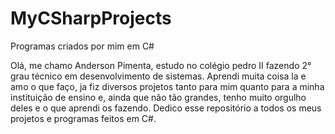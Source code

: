 # MyCSharpProjects
Programas criados por mim em C#

Olá, me chamo Anderson Pimenta, estudo no colégio pedro II fazendo 2° grau técnico em desenvolvimento de sistemas. Aprendi muita coisa la e amo o que faço, ja fiz diversos 
projetos tanto para mim quanto para a minha instituição de ensino e, ainda que não tão grandes, tenho muito orgulho deles e o que aprendi os fazendo. Dedico esse 
repositório a todos os meus projetos e programas feitos em C#.
